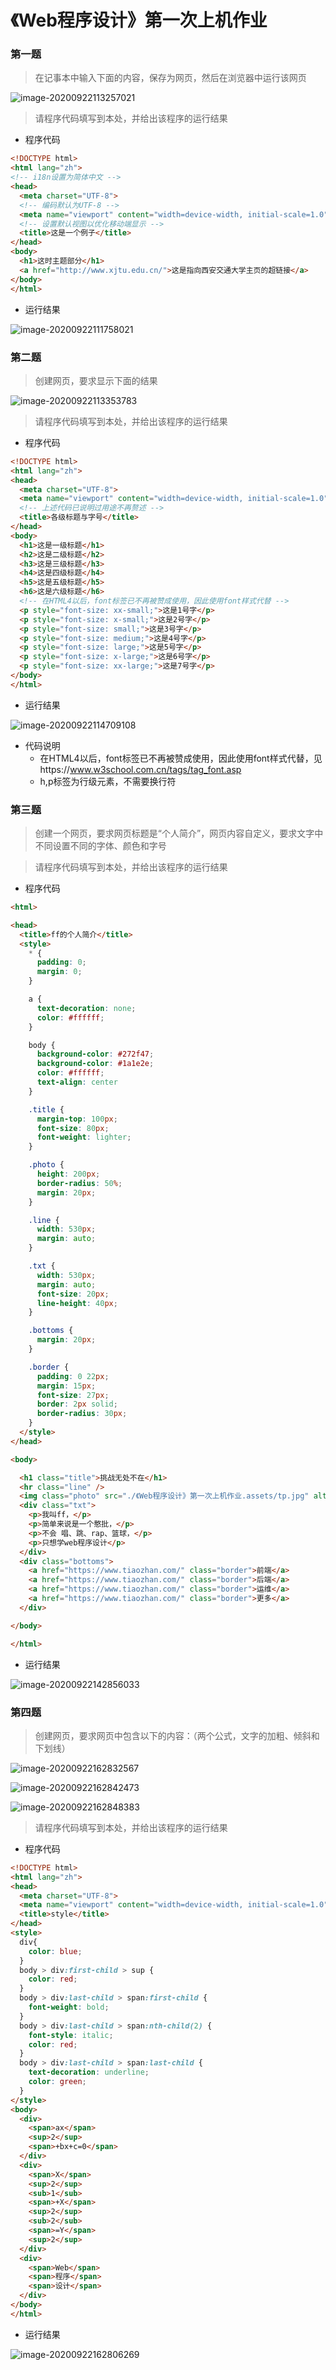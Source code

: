 # 《Web程序设计》第一次上机作业

### 第一题

> 在记事本中输入下面的内容，保存为网页，然后在浏览器中运行该网页

![image-20200922113257021](《Web程序设计》第一次上机作业.assets/image-20200922113257021.png)


> 请程序代码填写到本处，并给出该程序的运行结果

- 程序代码

```html
<!DOCTYPE html>
<html lang="zh"> 
<!-- i18n设置为简体中文 -->
<head>
  <meta charset="UTF-8">
  <!-- 编码默认为UTF-8 -->
  <meta name="viewport" content="width=device-width, initial-scale=1.0">
  <!-- 设置默认视图以优化移动端显示 -->
  <title>这是一个例子</title>
</head>
<body>
  <h1>这时主题部分</h1>
  <a href="http://www.xjtu.edu.cn/">这是指向西安交通大学主页的超链接</a>
</body>
</html>
```

- 运行结果

![image-20200922111758021](《Web程序设计》第一次上机作业.assets/image-20200922111758021.png)

### 第二题

> 创建网页，要求显示下面的结果

![image-20200922113353783](《Web程序设计》第一次上机作业.assets/image-20200922113353783.png)

> 请程序代码填写到本处，并给出该程序的运行结果

- 程序代码

```html
<!DOCTYPE html>
<html lang="zh">
<head>
  <meta charset="UTF-8">
  <meta name="viewport" content="width=device-width, initial-scale=1.0">
  <!-- 上述代码已说明过用途不再赘述 -->
  <title>各级标题与字号</title>
</head>
<body>
  <h1>这是一级标题</h1>
  <h2>这是二级标题</h2>
  <h3>这是三级标题</h3>
  <h4>这是四级标题</h4>
  <h5>这是五级标题</h5>
  <h6>这是六级标题</h6>
  <!-- 在HTML4以后，font标签已不再被赞成使用，因此使用font样式代替 -->
  <p style="font-size: xx-small;">这是1号字</p>
  <p style="font-size: x-small;">这是2号字</p>
  <p style="font-size: small;">这是3号字</p>
  <p style="font-size: medium;">这是4号字</p>
  <p style="font-size: large;">这是5号字</p>
  <p style="font-size: x-large;">这是6号字</p>
  <p style="font-size: xx-large;">这是7号字</p>
</body>
</html>
```

- 运行结果

![image-20200922114709108](《Web程序设计》第一次上机作业.assets/image-20200922114709108.png)

- 代码说明
  - 在HTML4以后，font标签已不再被赞成使用，因此使用font样式代替，见https://www.w3school.com.cn/tags/tag_font.asp
  - h,p标签为行级元素，不需要换行符

### 第三题

> 创建一个网页，要求网页标题是“个人简介”，网页内容自定义，要求文字中不同设置不同的字体、颜色和字号

> 请程序代码填写到本处，并给出该程序的运行结果

- 程序代码

```html
<html>

<head>
  <title>ff的个人简介</title>
  <style>
    * {
      padding: 0;
      margin: 0;
    }

    a {
      text-decoration: none;
      color: #ffffff;
    }

    body {
      background-color: #272f47;
      background-color: #1a1e2e;
      color: #ffffff;
      text-align: center
    }

    .title {
      margin-top: 100px;
      font-size: 80px;
      font-weight: lighter;
    }

    .photo {
      height: 200px;
      border-radius: 50%;
      margin: 20px;
    }

    .line {
      width: 530px;
      margin: auto;
    }

    .txt {
      width: 530px;
      margin: auto;
      font-size: 20px;
      line-height: 40px;
    }

    .bottoms {
      margin: 20px;
    }

    .border {
      padding: 0 22px;
      margin: 15px;
      font-size: 27px;
      border: 2px solid;
      border-radius: 30px;
    }
  </style>
</head>

<body>

  <h1 class="title">挑战无处不在</h1>
  <hr class="line" />
  <img class="photo" src="./《Web程序设计》第一次上机作业.assets/tp.jpg" alt="">
  <div class="txt">
    <p>我叫ff，</p>
    <p>简单来说是一个憨批，</p>
    <p>不会 唱、跳、rap、篮球，</p>
    <p>只想学web程序设计</p>
  </div>
  <div class="bottoms">
    <a href="https://www.tiaozhan.com/" class="border">前端</a>
    <a href="https://www.tiaozhan.com/" class="border">后端</a>
    <a href="https://www.tiaozhan.com/" class="border">运维</a>
    <a href="https://www.tiaozhan.com/" class="border">更多</a>
  </div>

</body>

</html>
```

- 运行结果

![image-20200922142856033](《Web程序设计》第一次上机作业.assets/image-20200922142856033.png)

### 第四题

> 创建网页，要求网页中包含以下的内容：（两个公式，文字的加粗、倾斜和下划线）

![image-20200922162832567](《Web程序设计》第一次上机作业.assets/image-20200922162832567.png)

![image-20200922162842473](《Web程序设计》第一次上机作业.assets/image-20200922162842473.png)

![image-20200922162848383](《Web程序设计》第一次上机作业.assets/image-20200922162848383.png)

> 请程序代码填写到本处，并给出该程序的运行结果

- 程序代码

```html
<!DOCTYPE html>
<html lang="zh">
<head>
  <meta charset="UTF-8">
  <meta name="viewport" content="width=device-width, initial-scale=1.0">
  <title>style</title>
</head>
<style>
  div{
    color: blue;
  }
  body > div:first-child > sup {
    color: red;
  }
  body > div:last-child > span:first-child {
    font-weight: bold;
  }
  body > div:last-child > span:nth-child(2) {
    font-style: italic;
    color: red;
  }
  body > div:last-child > span:last-child {
    text-decoration: underline;
    color: green;
  }
</style>
<body>
  <div>
    <span>ax</span>
    <sup>2</sup>
    <span>+bx+c=0</span>
  </div>
  <div>
    <span>X</span>
    <sup>2</sup>
    <sub>1</sub>
    <span>+X</span>
    <sup>2</sup>
    <sub>2</sub>
    <span>=Y</span>
    <sup>2</sup>
  </div>
  <div>
    <span>Web</span>
    <span>程序</span>
    <span>设计</span>
  </div>
</body>
</html>
```

- 运行结果

![image-20200922162806269](《Web程序设计》第一次上机作业.assets/image-20200922162806269.png)
